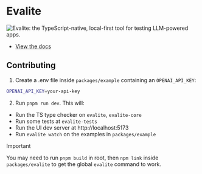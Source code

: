 # Evalite

![Evalite: the TypeScript-native, local-first tool for testing LLM-powered apps.](https://raw.githubusercontent.com/mattpocock/evalite/refs/heads/main/repo-card.jpg)

- [View the docs](./packages/evalite/readme.md)

## Contributing

1. Create a .env file inside `packages/example` containing an `OPENAI_API_KEY`:

```sh
OPENAI_API_KEY=your-api-key
```

2. Run `pnpm run dev`. This will:

- Run the TS type checker on `evalite`, `evalite-core`
- Run some tests at `evalite-tests`
- Run the UI dev server at http://localhost:5173
- Run `evalite watch` on the examples in `packages/example`

> [!IMPORTANT]
>
> You may need to run `pnpm build` in root, then `npm link` inside `packages/evalite` to get the global `evalite` command to work.

